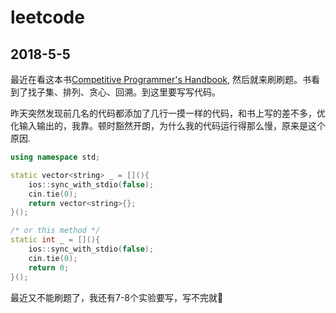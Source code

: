 # leetcode


## 2018-5-5  
最近在看这本书[Competitive Programmer's Handbook](https://cses.fi/book.pdf), 然后就来刷刷题。书看到了找子集、排列、贪心、回溯。到这里要写写代码。  

昨天突然发现前几名的代码都添加了几行一摸一样的代码，和书上写的差不多，优化输入输出的，我靠。顿时豁然开朗，为什么我的代码运行得那么慢，原来是这个原因.  

```cpp
using namespace std;

static vector<string> _ = [](){
    ios::sync_with_stdio(false);
    cin.tie(0);
    return vector<string>{};
}();

/* or this method */
static int _ = [](){
    ios::sync_with_stdio(false);
    cin.tie(0);
    return 0;
}();

```   

最近又不能刷题了，我还有7-8个实验要写，写不完就💊  
